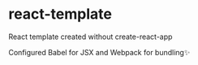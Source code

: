 # react-template
React template created without create-react-app

Configured Babel for JSX and Webpack for bundling✨
